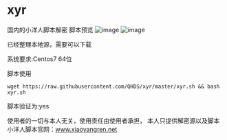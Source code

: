 # xyr
国内的小洋人脚本解密
脚本预览
![image](https://github.com/QHDS/xyr/blob/master/images/1.png)
![image](https://github.com/QHDS/xyr/blob/master/images/2.png)


已经整理本地源，需要可以下载

系统要求:Centos7 64位

脚本使用

`wget https://raw.githubusercontent.com/QHDS/xyr/master/xyr.sh && bash xyr.sh`

脚本验证为:yes



使用者的一切与本人无关，使用责任由使用者承担，
本人只提供解密源以及脚本
小洋人脚本官网：www.xiaoyangren.net

